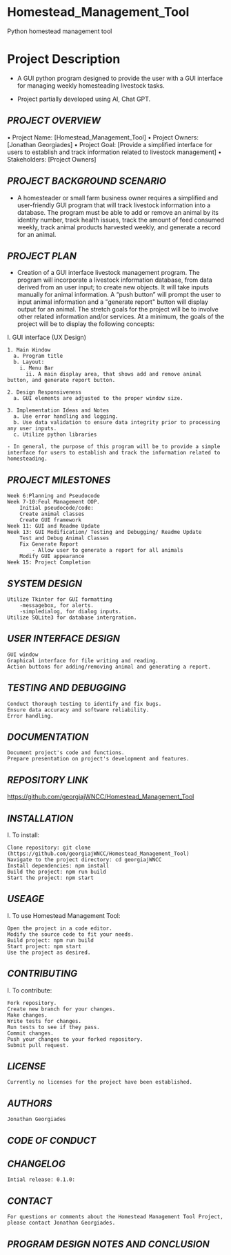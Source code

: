# Homestead_Management_Tool
Python homestead management tool
# Project Description
- A GUI python program designed to provide the user with a GUI interface for 
managing weekly homesteading livestock tasks.  

- Project partially developed using AI, Chat GPT.

## *PROJECT OVERVIEW* 

• Project Name: [Homestead_Management_Tool]
• Project Owners:[Jonathan Georgiades] 
• Project Goal: [Provide a simplified interface for users to establish and track information related to livestock management] 
• Stakeholders: [Project Owners]

## *PROJECT BACKGROUND SCENARIO*

- A homesteader or small farm business owner requires a simplified and user-friendly GUI program that will track livestock information into a database. The program must be able to add or remove an animal by its identity number, track health issues, track the amount of feed consumed weekly, track animal products harvested weekly, and generate a record for an animal.

## *PROJECT PLAN*

- Creation of a GUI interface livestock management program.  The program will incorporate a livestock information database, from data derived from an user input; to create new objects. It will take inputs manually for animal information. A “push button” will prompt the user to input animal information and a "generate report" button will display output for an animal. The stretch goals for the project will be to involve other related information and/or services. At a minimum, the goals of the project will be to display the following concepts:

I. GUI interface (UX Design)

    1. Main Window 
      a. Program title 
      b. Layout: 
        i. Menu Bar 
          ii. A main display area, that shows add and remove animal button, and generate report button. 

    2. Design Responsiveness 
      a. GUI elements are adjusted to the proper window size.
    
    3. Implementation Ideas and Notes 
      a. Use error handling and logging. 
      b. Use data validation to ensure data integrity prior to processing any user inputs. 
      c. Utilize python libraries 

    - In general, the purpose of this program will be to provide a simple interface for users to establish and track the information related to homesteading.

## *PROJECT MILESTONES*

    Week 6:Planning and Pseudocode
    Week 7-10:Feul Management OOP.
        Initial pseudocode/code:
        Create animal classes
        Create GUI framework
    Week 11: GUI and Readme Update
    Week 13: GUI Modification/ Testing and Debugging/ Readme Update
        Test and Debug Animal Classes
        Fix Generate Report
            - Allow user to generate a report for all animals
        Modify GUI appearance
    Week 15: Project Completion 

## *SYSTEM DESIGN*

    Utilize Tkinter for GUI formatting
        -messagebox, for alerts.
        -simpledialog, for dialog inputs.
    Utilize SQLite3 for database intergration.
    

## *USER INTERFACE DESIGN*

    GUI window
    Graphical interface for file writing and reading.
    Action buttons for adding/removing animal and generating a report.

## *TESTING AND DEBUGGING*

    Conduct thorough testing to identify and fix bugs.
    Ensure data accuracy and software reliability.
    Error handling.

## *DOCUMENTATION*

    Document project's code and functions.
    Prepare presentation on project's development and features.

## *REPOSITORY LINK*

   https://github.com/georgiajWNCC/Homestead_Management_Tool

## *INSTALLATION*

I. To install:

    Clone repository: git clone (https://github.com/georgiajWNCC/Homestead_Management_Tool)
    Navigate to the project directory: cd georgiajWNCC
    Install dependencies: npm install
    Build the project: npm run build
    Start the project: npm start

## *USEAGE*

I. To use Homestead Management Tool:

    Open the project in a code editor.
    Modify the source code to fit your needs.
    Build project: npm run build
    Start project: npm start
    Use the project as desired.

## *CONTRIBUTING*

I. To contribute:

    Fork repository.
    Create new branch for your changes.
    Make changes.
    Write tests for changes.
    Run tests to see if they pass.
    Commit changes.
    Push your changes to your forked repository.
    Submit pull request.

## *LICENSE*

    Currently no licenses for the project have been established.

## *AUTHORS*

    Jonathan Georgiades
    

## *CODE OF CONDUCT*

## *CHANGELOG*

    Intial release: 0.1.0:

## *CONTACT*

    For questions or comments about the Homestead Management Tool Project, please contact Jonathan Georgiades.

## *PROGRAM DESIGN NOTES AND CONCLUSION*
